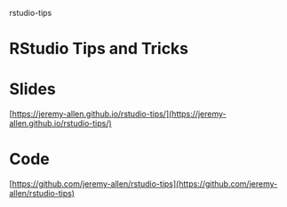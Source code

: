 rstudio-tips

# RStudio Tips and Tricks  

# Slides
[https://jeremy-allen.github.io/rstudio-tips/](https://jeremy-allen.github.io/rstudio-tips/)

# Code
[https://github.com/jeremy-allen/rstudio-tips](https://github.com/jeremy-allen/rstudio-tips)

